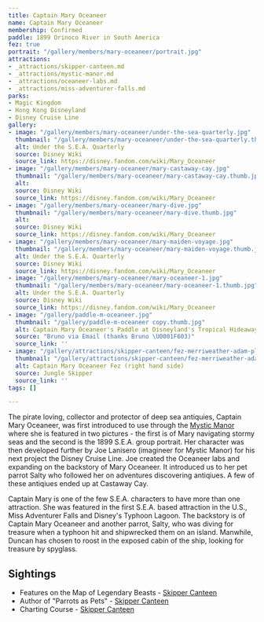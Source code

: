 ```yaml
---
title: Captain Mary Oceaneer
name: Captain Mary Oceaneer
membership: Confirmed
paddle: 1899 Orinoco River in South America
fez: true
portrait: "/gallery/members/mary-oceaneer/portrait.jpg"
attractions:
- _attractions/skipper-canteen.md
- _attractions/mystic-manor.md
- _attractions/oceaneer-labs.md
- _attractions/miss-adventurer-falls.md
parks:
- Magic Kingdom
- Hong Kong Disneyland
- Disney Cruise Line
gallery:
- image: "/gallery/members/mary-oceaneer/under-the-sea-quarterly.jpg"
  thumbnail: "/gallery/members/mary-oceaneer/under-the-sea-quarterly.thumb.jpg"
  alt: Under the S.E.A. Quarterly
  source: Disney Wiki
  source_link: https://disney.fandom.com/wiki/Mary_Oceaneer
- image: "/gallery/members/mary-oceaneer/mary-castaway-cay.jpg"
  thumbnail: "/gallery/members/mary-oceaneer/mary-castaway-cay.thumb.jpg"
  alt:
  source: Disney Wiki
  source_link: https://disney.fandom.com/wiki/Mary_Oceaneer
- image: "/gallery/members/mary-oceaneer/mary-dive.jpg"
  thumbnail: "/gallery/members/mary-oceaneer/mary-dive.thumb.jpg"
  alt:
  source: Disney Wiki
  source_link: https://disney.fandom.com/wiki/Mary_Oceaneer
- image: "/gallery/members/mary-oceaneer/mary-maiden-voyage.jpg"
  thumbnail: "/gallery/members/mary-oceaneer/mary-maiden-voyage.thumb.jpg"
  alt: Under the S.E.A. Quarterly
  source: Disney Wiki
  source_link: https://disney.fandom.com/wiki/Mary_Oceaneer
- image: "/gallery/members/mary-oceaneer/mary-oceaneer-1.jpg"
  thumbnail: "/gallery/members/mary-oceaneer/mary-oceaneer-1.thumb.jpg"
  alt: Under the S.E.A. Quarterly
  source: Disney Wiki
  source_link: https://disney.fandom.com/wiki/Mary_Oceaneer
- image: "/gallery/paddle-m-oceaneer.jpg"
  thumbnail: "/gallery/paddle-m-oceaneer copy.thumb.jpg"
  alt: Captain Mary Oceaneer's Paddle at Disneyland's Tropical Hideaway
  source: "Bruno via Email (thanks Bruno \U0001F603)"
  source_link: ''
- image: "/gallery/attractions/skipper-canteen/fez-merriweather-adam-pleasure-captain-mary-oceaneer.jpeg"
  thumbnail: "/gallery/attractions/skipper-canteen/fez-merriweather-adam-pleasure-captain-mary-oceaneer.thumb.jpeg"
  alt: Captain Mary Oceaneer Fez (right hand side)
  source: Jungle Skipper
  source_link: ''
tags: []

---
```

The pirate loving, collector and protector of deep sea antiquies, Captain Mary Oceaneer, was first introduced to use through the [Mystic Manor](/sea/attractions/mystic-manor) where she is featured in two pictures - the first is of Mary navigating stormy seas and the second is the 1899 S.E.A. group portrait. Her character was then developed further by Joe Lanisero (imagineer for Mystic Manor) for his next project the Disney Cruise Line. Joe created the Oceaneer labs and expanding on the backstory of Mary Oceaneer. It introduced us to her pet parrot Salty who followed her on adventures discovering antiqiues. A few of these antiqiues ended up at Castaway Cay.

Captain Mary is one of the few S.E.A. characters to have more than one attraction. She was featured in the first S.E.A. based attraction in the U.S., Miss Adventurer Falls and Disney's Typhoon Lagoon. The backstory is of Captain Mary Oceaneer and another parrot, Salty, who was diving for treasure when a typhoon hit and shipwrecked them on an island. Manwhile, Duncan has chosen to roost in the exposed cabin of the ship, looking for treasure by spyglass.

## Sightings
* Features on the Map of Legendary Beasts - [Skipper Canteen](/sea/attractions/skipper-canteen)
* Author of "Parrots as Pets" - [Skipper Canteen](/sea/attractions/skipper-canteen)
* Charting Course - [Skipper Canteen](/sea/attractions/skipper-canteen)